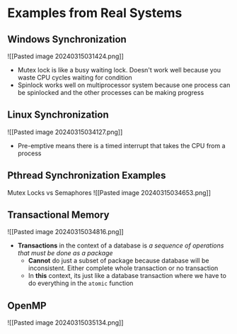 # Examples from Real Systems
## Windows Synchronization
![[Pasted image 20240315031424.png]]
- Mutex lock is like a busy waiting lock. Doesn't work well because you waste CPU cycles waiting for condition
- Spinlock works well on multiprocessor system because one process can be spinlocked and the other processes can be making progress

## Linux Synchronization
![[Pasted image 20240315034127.png]]
- Pre-emptive means there is a timed interrupt that takes the CPU from a process

## Pthread Synchronization Examples
Mutex Locks vs Semaphores
![[Pasted image 20240315034653.png]]

## Transactional Memory
![[Pasted image 20240315034816.png]]
- **Transactions** in the context of a database is *a sequence of operations that must be done as a package*
	- **Cannot** do just a subset of package because database will be inconsistent. Either complete whole transaction or no transaction
	- In **this** context, its just like a database transaction where we have to do everything in the `atomic` function

## OpenMP
![[Pasted image 20240315035134.png]]